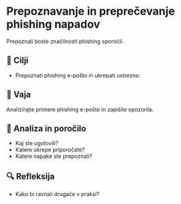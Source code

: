 # Prepoznavanje in preprečevanje phishing napadov

Prepoznali boste značilnosti phishing sporočil.

## 🎯 Cilji
- Prepoznati phishing e-pošto in ukrepati ustrezno.

## 🧪 Vaja
Analizirajte primere phishing e-pošte in zapišite opozorila.

## 📝 Analiza in poročilo
- Kaj ste ugotovili?
- Katere ukrepe priporočate?
- Katere napake ste prepoznali?

## 🔍 Refleksija
- Kako bi ravnali drugače v praksi?
